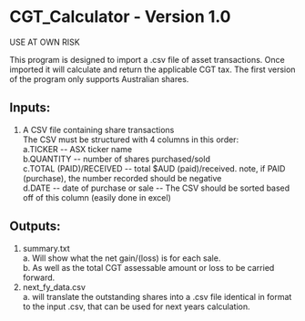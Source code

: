 # CGT_Calculator - Version 1.0
USE AT OWN RISK

This program is designed to import a .csv file of asset transactions. Once imported it will calculate and return the applicable CGT tax. 
The first version of the program only supports Australian shares.

## Inputs:
1. A CSV file containing share transactions<br />
  The CSV must be structured with 4 columns in this order:<br />
    a.TICKER -- ASX ticker name<br />
    b.QUANTITY -- number of shares purchased/sold<br />
    c.TOTAL (PAID)/RECEIVED -- total $AUD (paid)/received. note, if PAID (purchase), the number recorded should be negative<br />
    d.DATE -- date of purchase or sale -- The CSV should be sorted based off of this column (easily done in excel)<br />

## Outputs:
1. summary.txt<br />
  a. Will show what the net gain/(loss) is for each sale.<br />
  b. As well as the total CGT assessable amount or loss to be carried forward.<br />
2. next_fy_data.csv<br />
  a. will translate the outstanding shares into a .csv file identical in format to the input .csv, that can be used for next years calculation.<br />
  
  
